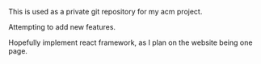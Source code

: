 This is used as a private git repository for my acm project.

Attempting to add new features.

Hopefully implement react framework, as I plan on the website being one page.

